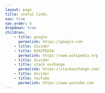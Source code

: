 ```yaml
---
layout: page
title: useful links
nav: true
nav_order: 6
dropdown: true
children: 
    - title: google
      permalink: https://google.com
    - title: divider
    - title: WIKIPEDIA
      permalink: https://www.wikipedia.org
    - title: divider
    - title: stack exchange
      permalink: https://stackexchange.com/
    - title: divider
    - title: YouTube
      permalink: https://www.youtube.com
---
```

